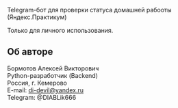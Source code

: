 Telegram-бот для проверки статуса домашней рабооты (Яндекс.Практикум)

Только для личного использования.

## Об авторе

Бормотов Алексей Викторович  
Python-разработчик (Backend)  
Россия, г. Кемерово  
E-mail: di-devil@yandex.ru  
Telegram: @DIABLik666
